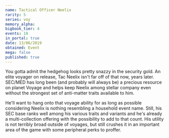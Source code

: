 ```yaml
---
name: Tactical Officer Neelix
rarity: 5
series: voy
memory_alpha:
bigbook_tier: 4
events: 18
in_portal: true
date: 13/06/2019
obtained: Event
mega: false
published: true
---
```


You gotta admit the hedgehog looks pretty snazzy in the security gold. An elite voyager on release, Tac Neelix isn't far off of that now, years later. SEC/MED has long been (and probably will always be) a precious resource on planet Voyage and helps keep Neelix among stellar company even without the strongest set of anti-matter traits available to him.

He'll want to hang onto that voyage ability for as long as possible considering Neelix is nothing resembling a household event name. Still, his SEC base ranks well among his various traits and variants and he's already a multi-collection offering with the possibility to add to that count. His utility is not terribly broad outside of voyages, but still crushes it in an important area of the game with some peripheral perks to proffer.

